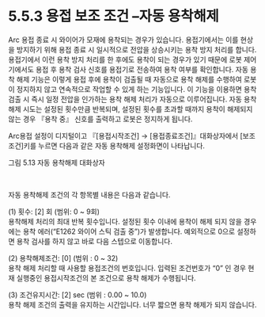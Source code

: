 ﻿# 5.5.3 용접 보조 조건 –자동 용착해제

Arc 용접 종료 시 와이어가 모재에 용착되는 경우가 있습니다. 용접기에서는 이를 현상을 방지하기 위해 용접 종료 시 일시적으로 전압을 상승시키는 용착 방지 처리를 합니다. 용접기에서 이런 용착 방지 처리를 한 후에도 용착이 되는 경우가 있기 때문에 로봇 제어기에서도 용접 후 용착 검사 신호를 용접기로 전송하여 용착 여부를 확인합니다. 
자동 용착 해제 기능은 이렇게 용접 후에 용착이 검출될 때 자동으로 용착 해제를 수행하여 로봇이 정지하지 않고 연속적으로 작업할 수 있게 하는 기능입니다. 이 기능을 이용하면 용착 검출 시 즉시 일정 전압을 인가하는 용착 해제 처리가 자동으로 이루어집니다. 자동 용착 해제 시도는 설정된 횟수만큼 반복되며, 설정된 횟수를 초과할 때까지 용착이 해제되지 않는 경우 『용착 중』 신호를 출력하고 로봇은 정지하게 됩니다.

Arc용접 설정이 디지털이고 『[용접시작조건] → [용접종료조건]』대화상자에서 [보조조건]키를 누르면 다음과 같은 자동 용착해제 설정화면이 나타납니다. 

 

그림 5.13 자동 용착해제 대화상자


</br>

자동 용착해제 조건의 각 항목별 내용은 다음과 같습니다.


(1)	횟수: [2] 회 (범위: 0 ~ 9회)  
    용착해제 처리의 최대 반복 횟수입니다. 설정된 횟수 이내에 용착이 해제 되지 않을 경우에는 용착 에러(“E1262 와이어 스틱 검출 중”)가 발생합니다. 예외적으로 0으로 설정하면 용착 검사를 하지 않고 바로 다음 스텝으로 이동합니다.

(2)	용착해제조건: [0] (범위 : 0 ~ 32)  
    용착 해제 처리할 때 사용할 용접조건의 번호입니다. 입력된 조건번호가 “0” 인 경우 현재 실행중인 용접시작조건의 본 조건으로 용착 해제가 수행됩니다.

(3)	조건유지시간: [2] sec (범위 : 0.00 ~ 10.0)  
    용착 해제 조건의 출력을 유지하는 시간입니다. 너무 짧으면 용착 해제가 되지 않습니다.

